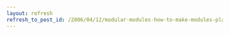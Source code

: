 ```yaml
---
layout: refresh
refresh_to_post_id: /2006/04/12/modular-modules-how-to-make-modules-play-together
---
```

